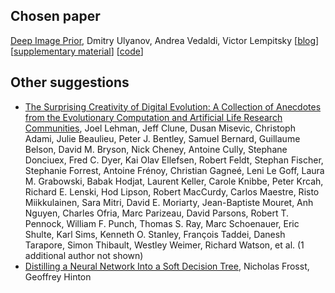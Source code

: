 ## Chosen paper

[Deep Image Prior](https://arxiv.org/abs/1711.10925), Dmitry Ulyanov, Andrea Vedaldi, Victor Lempitsky \[[blog](https://dmitryulyanov.github.io/deep_image_prior)\] \[[supplementary material](https://box.skoltech.ru/index.php/s/ib52BOoV58ztuPM#pdfviewer)\] \[[code](https://github.com/DmitryUlyanov/deep-image-prior)\]

## Other suggestions

* [The Surprising Creativity of Digital Evolution: A Collection of Anecdotes from the Evolutionary Computation and Artificial Life Research Communities](https://arxiv.org/abs/1803.03453), Joel Lehman, Jeff Clune, Dusan Misevic, Christoph Adami, Julie Beaulieu, Peter J. Bentley, Samuel Bernard, Guillaume Belson, David M. Bryson, Nick Cheney, Antoine Cully, Stephane Donciuex, Fred C. Dyer, Kai Olav Ellefsen, Robert Feldt, Stephan Fischer, Stephanie Forrest, Antoine Frénoy, Christian Gagneé, Leni Le Goff, Laura M. Grabowski, Babak Hodjat, Laurent Keller, Carole Knibbe, Peter Krcah, Richard E. Lenski, Hod Lipson, Robert MacCurdy, Carlos Maestre, Risto Miikkulainen, Sara Mitri, David E. Moriarty, Jean-Baptiste Mouret, Anh Nguyen, Charles Ofria, Marc Parizeau, David Parsons, Robert T. Pennock, William F. Punch, Thomas S. Ray, Marc Schoenauer, Eric Shulte, Karl Sims, Kenneth O. Stanley, François Taddei, Danesh Tarapore, Simon Thibault, Westley Weimer, Richard Watson, et al. (1 additional author not shown)
* [Distilling a Neural Network Into a Soft Decision Tree](https://arxiv.org/abs/1711.09784), Nicholas Frosst, Geoffrey Hinton
